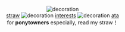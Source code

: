<p align= "center">
  <img src="https://i.postimg.cc/pV9nB4cQ/IMG-7903.jpg" alt="decoration">
  <br>
<a href="https://p-rince.straw.page">straw</a> <img src="https://i.ibb.co/5xxsnkv/IMG-8195.gif" alt="decoration"> <a href="https://rentry.co/waltzofmalice7">interests</a>
<img src="https://i.imgur.com/rguCQSv.gif" alt="decoration"> <a href="https://prince-detective.atabook.org">ata</a>
  <br>
  for <b>ponytowners</b> especially, read my straw！
</p>

